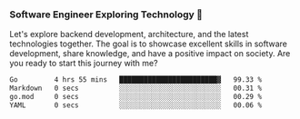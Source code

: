 ### Software Engineer Exploring Technology 🚀 

Let's explore backend development, architecture, and the latest technologies together. The goal is to showcase excellent skills in software development, share knowledge, and have a positive impact on society. Are you ready to start this journey with me?

<!--START_SECTION:waka-->

```txt
Go         4 hrs 55 mins   ████████████████████████▓   99.33 %
Markdown   0 secs          ░░░░░░░░░░░░░░░░░░░░░░░░░   00.31 %
go.mod     0 secs          ░░░░░░░░░░░░░░░░░░░░░░░░░   00.29 %
YAML       0 secs          ░░░░░░░░░░░░░░░░░░░░░░░░░   00.06 %
```

<!--END_SECTION:waka-->
